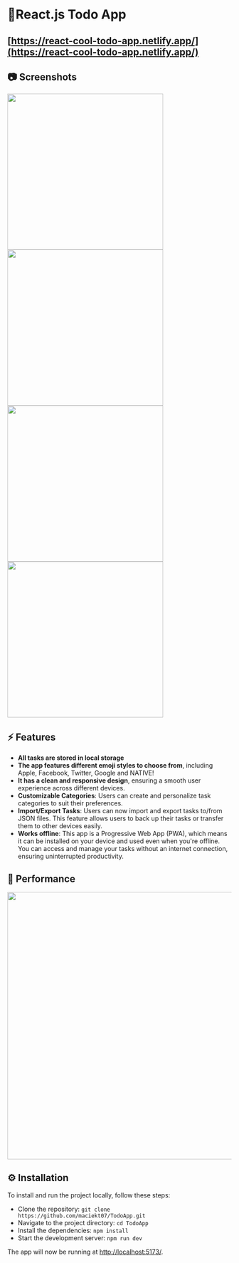 <!-- prettier-ignore -->
# 📝React.js Todo App

## [https://react-cool-todo-app.netlify.app/](https://react-cool-todo-app.netlify.app/)

## 📷 Screenshots

<img src="public/screenshots/3.png" width="350px" />

<img src="public/screenshots/6.png" width="350px" />

<img src="public/screenshots/4.png" width="350px" />

<img src="public/screenshots/5.png" width="350px" />

## ⚡ Features

- **All tasks are stored in local storage**
- **The app features different emoji styles to choose from**, including Apple, Facebook, Twitter, Google and NATIVE!
- **It has a clean and responsive design**, ensuring a smooth user experience across different devices.
- **Customizable Categories**: Users can create and personalize task categories to suit their preferences.
- **Import/Export Tasks**: Users can now import and export tasks to/from JSON files. This feature allows users to back up their tasks or transfer them to other devices easily.
- **Works offline**: This app is a Progressive Web App (PWA), which means it can be installed on your device and used even when you're offline. You can access and manage your tasks without an internet connection, ensuring uninterrupted productivity.

## 🚀 Performance

<img src="public/screenshots/performance.png" width="600px" />

## ⚙️ Installation

To install and run the project locally, follow these steps:

- Clone the repository: `git clone https://github.com/maciekt07/TodoApp.git`
- Navigate to the project directory: `cd TodoApp`
- Install the dependencies: `npm install`
- Start the development server: `npm run dev`

The app will now be running at [http://localhost:5173/](http://localhost:5173/).
